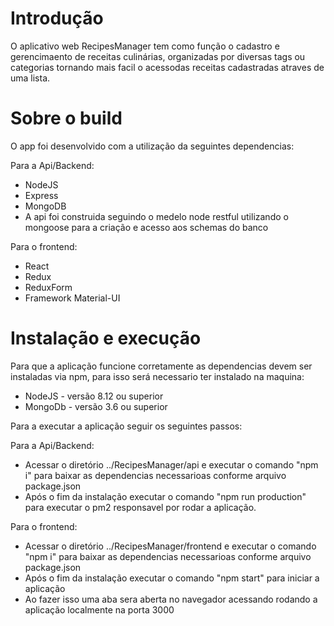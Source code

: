 # Introdução

O aplicativo web RecipesManager tem como função o cadastro e gerencimaento
de receitas culinárias, organizadas por diversas tags ou categorias tornando 
mais facil o acessodas receitas cadastradas atraves de uma lista.

# Sobre o build

O app foi desenvolvido com a utilização da seguintes dependencias:

Para a Api/Backend:
- NodeJS
- Express
- MongoDB
- A api foi construida seguindo o medelo node restful utilizando o mongoose
para a criação e acesso aos schemas do banco

Para o frontend:
- React
- Redux
- ReduxForm
- Framework Material-UI

# Instalação e execução

Para que a aplicação funcione corretamente as dependencias devem ser instaladas
via npm, para isso será necessario ter instalado na maquina: 

- NodeJS - versão 8.12 ou superior
- MongoDb - versão 3.6 ou superior

Para a executar a aplicação seguir os seguintes passos:

Para a Api/Backend:
- Acessar o diretório ../RecipesManager/api e executar o comando "npm i" para
baixar as dependencias necessarioas conforme arquivo package.json
- Após o fim da instalação executar o comando "npm run production" para executar 
o pm2 responsavel por rodar a aplicação. 

Para o frontend:
- Acessar o diretório ../RecipesManager/frontend e executar o comando 
"npm i" para baixar as dependencias necessarioas conforme arquivo package.json
- Após o fim da instalação executar o comando "npm start" para iniciar a 
aplicação
- Ao fazer isso uma aba sera aberta no navegador acessando rodando a aplicação
localmente na porta 3000
